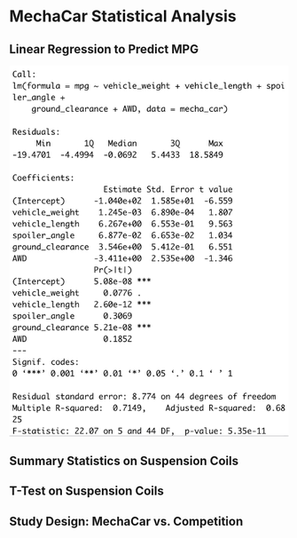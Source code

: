 # MechaCar Statistical Analysis
## Linear Regression to Predict MPG

![linearRegression](/MechaCar_Statistical_Analysis/linearRegression.png)
## Summary Statistics on Suspension Coils

## T-Test on Suspension Coils

## Study Design: MechaCar vs. Competition
